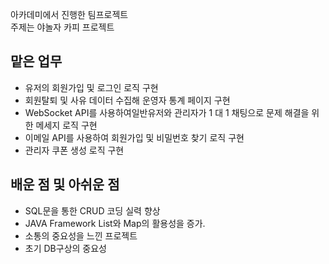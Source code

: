 아카데미에서 진행한 팀프로젝트   
주제는 야놀자 카피 프로젝트


## 맡은 업무

- 유저의 회원가입 및 로그인 로직 구현
- 회원탈퇴 및 사유 데이터 수집해 운영자 통계 페이지 구현
- WebSocket API를 사용하여일반유저와 관리자가 1 대 1 채팅으로 문제 해결을 위한 메세지 로직 구현
- 이메일 API를 사용하여 회원가입 및 비밀번호 찾기 로직 구현
- 관리자 쿠폰 생성 로직 구현

## 배운 점 및 아쉬운 점

- SQL문을 통한 CRUD 코딩 실력 향상
- JAVA Framework List와 Map의 활용성을 증가.
- 소통의 중요성을 느낀 프로젝트
- 초기 DB구상의 중요성
